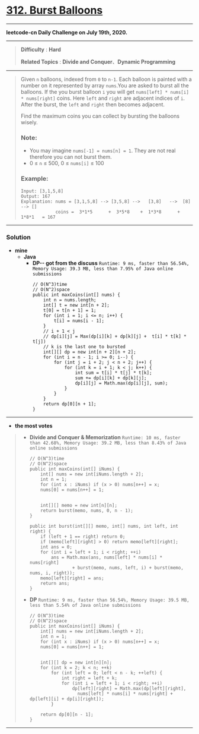 # [312. Burst Balloons](https://leetcode.com/problems/burst-balloons/)

---

**leetcode-cn Daily Challenge on July 19th, 2020.**

---

> **Difficulty** : **Hard**
>
> **Related Topics** : **Divide and Conquer**、**Dynamic Programming**

---

> Given `n` balloons, indexed from `0` to `n-1`. Each balloon is painted with a number on it represented by array `nums`.You are asked to burst all the balloons. If the you burst balloon `i` you will get `nums[left] * nums[i] * nums[right]` coins. Here `left` and `right` are adjacent indices of `i`. After the burst, the `left` and `right` then becomes adjacent.
>
> Find the maximum coins you can collect by bursting the balloons wisely.
>
> ### Note:
> * You may imagine `nums[-1] = nums[n] = 1`. They are not real therefore you can not burst them.
> * 0 ≤ `n` ≤ 500, 0 ≤ `nums[i]` ≤ 100
>
>
> ### Example:
> ```
> Input: [3,1,5,8]
> Output: 167
> Explanation: nums = [3,1,5,8] --> [3,5,8] -->   [3,8]   -->  [8]  --> []
>              coins =  3*1*5      +  3*5*8    +  1*3*8      + 1*8*1   = 167
> ```

---

### Solution
* **mine**
  * **Java**
    * **DP-- got from the discuss** `Runtime: 9 ms, faster than 56.54%, Memory Usage: 39.3 MB, less than 7.95% of Java online submissions`
      ```
      // O(N^3)time
      // O(N^2)space
      public int maxCoins(int[] nums) {
          int n = nums.length;
          int[] t = new int[n + 2];
          t[0] = t[n + 1] = 1;
          for (int i = 1; i <= n; i++) {
              t[i] = nums[i - 1];
          }
          // i + 1 < j
          // dp[i][j] = Max(dp[i][k] + dp[k][j] +  t[i] * t[k] * t[j])
          // k is the last one to bursted
          int[][] dp = new int[n + 2][n + 2];
          for (int i = n - 1; i >= 0; i--) {
              for (int j = i + 2; j < n + 2; j++) {
                  for (int k = i + 1; k < j; k++) {
                      int sum = t[i] * t[j] * t[k];
                      sum += dp[i][k] + dp[k][j];
                      dp[i][j] = Math.max(dp[i][j], sum);
                  }
              }
          }
          return dp[0][n + 1];
      }
      ```

---

* **the most votes**
>   * **Divide and Conquer & Memorization** `Runtime: 10 ms, faster than 42.68%, Memory Usage: 39.2 MB, less than 8.43% of Java online submissions`
>     ```
>     // O(N^3)time
>     // O(N^2)space
>     public int maxCoins(int[] iNums) {
>         int[] nums = new int[iNums.length + 2];
>         int n = 1;
>         for (int x : iNums) if (x > 0) nums[n++] = x;
>         nums[0] = nums[n++] = 1;
> 
> 
>         int[][] memo = new int[n][n];
>         return burst(memo, nums, 0, n - 1);
>     }
> 
>     public int burst(int[][] memo, int[] nums, int left, int right) {
>         if (left + 1 == right) return 0;
>         if (memo[left][right] > 0) return memo[left][right];
>         int ans = 0;
>         for (int i = left + 1; i < right; ++i)
>             ans = Math.max(ans, nums[left] * nums[i] * nums[right]
>                     + burst(memo, nums, left, i) + burst(memo, nums, i, right));
>         memo[left][right] = ans;
>         return ans;
>     }
>     ```
> 
>   * **DP** `Runtime: 9 ms, faster than 56.54%, Memory Usage: 39.5 MB, less than 5.54% of Java online submissions`
>     ```
>     // O(N^3)time
>     // O(N^2)space
>     public int maxCoins(int[] iNums) {
>         int[] nums = new int[iNums.length + 2];
>         int n = 1;
>         for (int x : iNums) if (x > 0) nums[n++] = x;
>         nums[0] = nums[n++] = 1;
> 
> 
>         int[][] dp = new int[n][n];
>         for (int k = 2; k < n; ++k)
>             for (int left = 0; left < n - k; ++left) {
>                 int right = left + k;
>                 for (int i = left + 1; i < right; ++i)
>                     dp[left][right] = Math.max(dp[left][right],
>                       nums[left] * nums[i] * nums[right] + dp[left][i] + dp[i][right]);
>             }
> 
>         return dp[0][n - 1];
>     }
>     ```


---
